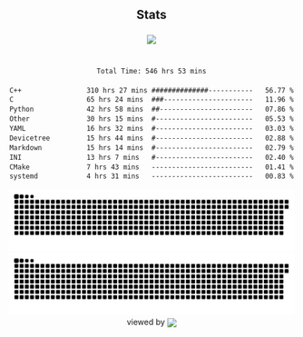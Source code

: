 


<div align="center">

## Stats
<img style="margin: 5px;" src="https://github-readme-stats.vercel.app/api?username=Sylensky&hide=stars&cache_seconds=1800&count_private=true&show_icons=true&include_all_commits=true&hide_border=false&theme=github_dark"/>
</div><br>

<div align="center">

<!--START_SECTION:waka-->

```txt
Total Time: 546 hrs 53 mins

C++                310 hrs 27 mins ##############-----------   56.77 %
C                  65 hrs 24 mins  ###----------------------   11.96 %
Python             42 hrs 58 mins  ##-----------------------   07.86 %
Other              30 hrs 15 mins  #------------------------   05.53 %
YAML               16 hrs 32 mins  #------------------------   03.03 %
Devicetree         15 hrs 44 mins  #------------------------   02.88 %
Markdown           15 hrs 14 mins  #------------------------   02.79 %
INI                13 hrs 7 mins   #------------------------   02.40 %
CMake              7 hrs 43 mins   -------------------------   01.41 %
systemd            4 hrs 31 mins   -------------------------   00.83 %
```

<!--END_SECTION:waka-->

</div>

<div align="center">
<img src="https://raw.githubusercontent.com/Sylensky/Sylensky/animation/github-contribution-grid-snake-dark.svg#gh-dark-mode-only"/>
<img src="https://raw.githubusercontent.com/Sylensky/Sylensky/animation/github-contribution-grid-snake.svg#gh-light-mode-only"/>
</div>

<div align="center">
viewed by <img src="https://visitor-badge.laobi.icu/badge?page_id=Sylensky.Sylensky" align="center" height="20" width="" />
</div>
